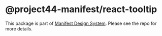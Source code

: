 # @project44-manifest/react-tooltip

This package is part of [Manifest Design System](https://github.com/project44/manifest). Please see
the repo for more details.
